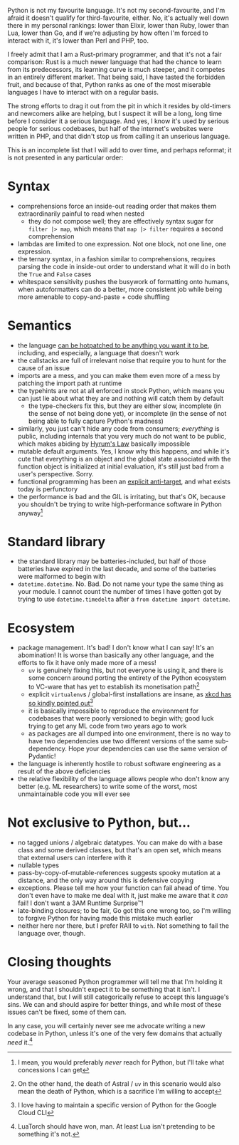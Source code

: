 Python is not my favourite language. It's not my second-favourite, and I'm afraid it doesn't qualify for third-favourite, either. No, it's actually well down there in my personal rankings: lower than Elixir, lower than Ruby, lower than Lua, lower than Go, and if we're adjusting by how often I'm forced to interact with it, it's lower than Perl and PHP, too.

<!-- more -->

I freely admit that I am a Rust-primary programmer, and that it's not a fair comparison: Rust is a much newer language that had the chance to learn from its predecessors, its learning curve is much steeper, and it competes in an entirely different market. That being said, I have tasted the forbidden fruit, and because of that, Python ranks as one of the most miserable languages I have to interact with on a regular basis.

The strong efforts to drag it out from the pit in which it resides by old-timers and newcomers alike are helping, but I suspect it will be a long, long time before I consider it a serious language. And yes, I know it's used by serious people for serious codebases, but half of the internet's websites were written in PHP, and that didn't stop us from calling it an unserious language.

This is an incomplete list that I will add to over time, and perhaps reformat; it is not presented in any particular order:

# Syntax

- comprehensions force an inside-out reading order that makes them extraordinarily painful to read when nested
  - they do not compose well; they are effectively syntax sugar for `filter |> map`, which means that `map |> filter` requires a second comprehension
- lambdas are limited to one expression. Not one block, not one line, one expression.
- the ternary syntax, in a fashion similar to comprehensions, requires parsing the code in inside-out order to understand what it will do in both the `True` and `False` cases
- whitespace sensitivity pushes the busywork of formatting onto humans, when autoformatters can do a better, more consistent job while being more amenable to copy-and-paste + code shuffling

# Semantics

- the language [can be hotpatched to be anything you want it to be](https://www.youtube.com/watch?v=H2yfXnUb1S4), including, and especially, a language that doesn't work
- the callstacks are full of irrelevant noise that require you to hunt for the cause of an issue
- imports are a mess, and you can make them even more of a mess by patching the import path at runtime
- the typehints are not at all enforced in stock Python, which means you can just lie about what they are and nothing will catch them by default
  - the type-checkers fix this, but they are either slow, incomplete (in the sense of not being done yet), or incomplete (in the sense of not being able to fully capture Python's madness)
- similarly, you just can't hide any code from consumers; _everything_ is public, including internals that you very much do not want to be public, which makes abiding by [Hyrum's Law](https://www.hyrumslaw.com/) basically impossible
- mutable default arguments. Yes, I know why this happens, and while it's cute that everything is an object and the global state associated with the function object is initialized at initial evaluation, it's still just bad from a user's perspective. Sorry.
- functional programming has been an [explicit anti-target](https://www.artima.com/weblogs/viewpost.jsp?thread=98196), and what exists today is perfunctory
- the performance is bad and the GIL is irritating, but that's OK, because you shouldn't be trying to write high-performance software in Python anyway[^ireallyhatepython]

[^ireallyhatepython]: I mean, you would preferably _never_ reach for Python, but I'll take what concessions I can get

# Standard library

- the standard library may be batteries-included, but half of those batteries have expired in the last decade, and some of the batteries were malformed to begin with
- `datetime.datetime`. No. Bad. Do not name your type the same thing as your module. I cannot count the number of times I have gotten got by trying to use `datetime.timedelta` after a `from datetime import datetime`.

# Ecosystem

- package management. It's bad! I don't know what I can say! It's an abomination! It is worse than basically any other language, and the efforts to fix it have only made more of a mess!
  - `uv` is genuinely fixing this, but not everyone is using it, and there is some concern around porting the entirety of the Python ecosystem to VC-ware that has yet to establish its monetisation path[^vcware]
  - explicit `virtualenv`s / global-first installations are insane, as [xkcd has so kindly pointed out](https://xkcd.com/1987/)[^gcs]
  - it is basically impossible to reproduce the environment for codebases that were poorly versioned to begin with; good luck trying to get any ML code from two years ago to work
  - as packages are all dumped into one environment, there is no way to have two dependencies use two different versions of the same sub-dependency. Hope your dependencies can use the same version of Pydantic!
- the language is inherently hostile to robust software engineering as a result of the above deficiencies
- the relative flexibility of the language allows people who don't know any better (e.g. ML researchers) to write some of the worst, most unmaintainable code you will ever see

[^vcware]: On the other hand, the death of Astral / `uv` in this scenario would also mean the death of Python, which is a sacrifice I'm willing to accept
[^gcs]: I love having to maintain a specific version of Python for the Google Cloud CLI

# Not exclusive to Python, but...

- no tagged unions / algebraic datatypes. You can make do with a base class and some derived classes, but that's an open set, which means that external users can interfere with it
- nullable types
- pass-by-copy-of-mutable-references suggests spooky mutation at a distance, and the only way around this is defensive copying
- exceptions. Please tell me how your function can fail ahead of time. You don't even have to make me deal with it, just make me aware that it _can_ fail! I don't want a 3AM Runtime Surprise™!
- late-binding closures; to be fair, Go got this one wrong too, so I'm willing to forgive Python for having made this mistake much earlier
- neither here nor there, but I prefer RAII to `with`. Not something to fail the language over, though.

# Closing thoughts

Your average seasoned Python programmer will tell me that I'm holding it wrong, and that I shouldn't expect it to be something that it isn't. I understand that, but I will still categorically refuse to accept this language's sins. We can and should aspire for better things, and while most of these issues can't be fixed, some of them can.

In any case, you will certainly never see me advocate writing a new codebase in Python, unless it's one of the very few domains that actually _need_ it.[^luatorch]

[^luatorch]: LuaTorch should have won, man. At least Lua isn't pretending to be something it's not.
